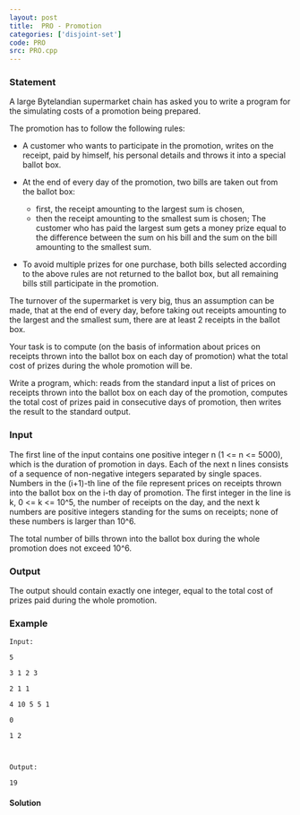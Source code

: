 ```yaml
---
layout: post
title:  PRO - Promotion
categories: ['disjoint-set']
code: PRO
src: PRO.cpp
---
```


### **Statement**

A large Bytelandian supermarket chain has asked you to write a program for the
simulating costs of a promotion being prepared.

The promotion has to follow the following rules:

  * A customer who wants to participate in the promotion, writes on the receipt, paid by himself, his personal details and throws it into a special ballot box. 
  * At the end of every day of the promotion, two bills are taken out from the ballot box: 
    * first, the receipt amounting to the largest sum is chosen, 
    * then the receipt amounting to the smallest sum is chosen; 
The customer who has paid the largest sum gets a money prize equal to the
difference between the sum on his bill and the sum on the bill amounting to
the smallest sum.

  * To avoid multiple prizes for one purchase, both bills selected according to the above rules are not returned to the ballot box, but all remaining bills still participate in the promotion. 

The turnover of the supermarket is very big, thus an assumption can be made,
that at the end of every day, before taking out receipts amounting to the
largest and the smallest sum, there are at least 2 receipts in the ballot box.

Your task is to compute (on the basis of information about prices on receipts
thrown into the ballot box on each day of promotion) what the total cost of
prizes during the whole promotion will be.

Write a program, which: reads from the standard input a list of prices on
receipts thrown into the ballot box on each day of the promotion, computes the
total cost of prizes paid in consecutive days of promotion, then writes the
result to the standard output.

### Input

The first line of the input contains one positive integer n (1 <= n <= 5000),
which is the duration of promotion in days. Each of the next n lines consists
of a sequence of non-negative integers separated by single spaces. Numbers in
the (i+1)-th line of the file represent prices on receipts thrown into the
ballot box on the i-th day of promotion. The first integer in the line is k, 0
<= k <= 10^5, the number of receipts on the day, and the next k numbers are
positive integers standing for the sums on receipts; none of these numbers is
larger than 10^6.

The total number of bills thrown into the ballot box during the whole
promotion does not exceed 10^6.

### Output

The output should contain exactly one integer, equal to the total cost of
prizes paid during the whole promotion.

### Example

    
    
    Input:
    5
    3 1 2 3
    2 1 1
    4 10 5 5 1
    0
    1 2
    
    Output:
    19
    



#### **Solution**



